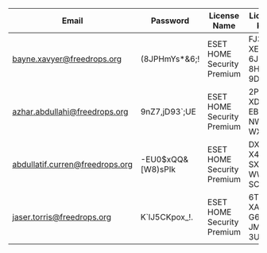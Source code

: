 | Email | Password | License Name | License Key | Expiry |
|-------|----------|--------------|-------------|--------|
| bayne.xavyer@freedrops.org | (8JPHmYs*&6;! | ESET HOME Security Premium | FJ3J-XEJ5-6JUB-8HFG-9D5D | 29.08.2025 |
| azhar.abdullahi@freedrops.org | 9nZ7,jD93`;UE | ESET HOME Security Premium | 2P22-XD76-EB55-NWRR-WX5X | 30.08.2025 |
| abdullatif.curren@freedrops.org | -EU0$xQQ&[W8)sPIk | ESET HOME Security Premium | DXTU-X4V6-SX56-WW59-SC9P | 31.08.2025 |
| jaser.torris@freedrops.org | K`lJ5CKpox_!. | ESET HOME Security Premium | 6TSJ-XATV-G6JX-JM24-3UMD | 02.09.2025 |
